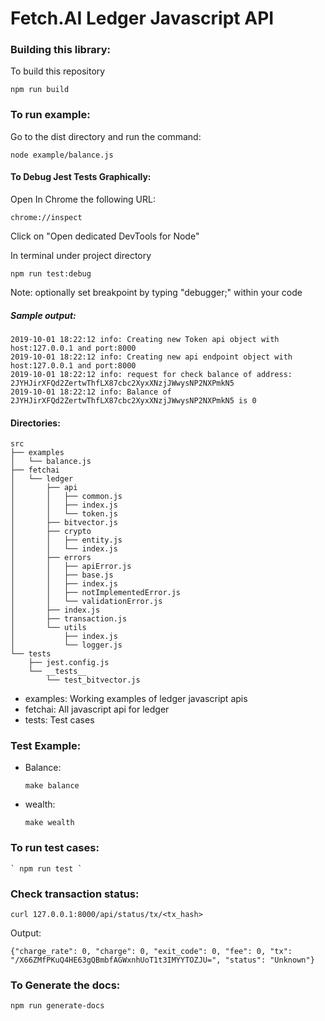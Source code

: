 # Fetch.AI Ledger Javascript API

### Building this library:

To build this repository

```
npm run build
```

### To run example:

Go to the dist directory and run the command:

```
node example/balance.js

```
#### To Debug Jest Tests Graphically:

Open In Chrome the following URL:

```
chrome://inspect
```

Click on "Open dedicated DevTools for Node"

In terminal under project directory
```
npm run test:debug
```

Note: optionally set breakpoint by typing "debugger;" within your code

##### Sample output:

```
2019-10-01 18:22:12 info: Creating new Token api object with host:127.0.0.1 and port:8000
2019-10-01 18:22:12 info: Creating new api endpoint object with host:127.0.0.1 and port:8000
2019-10-01 18:22:12 info: request for check balance of address: 2JYHJirXFQd2ZertwThfLX87cbc2XyxXNzjJWwysNP2NXPmkN5
2019-10-01 18:22:12 info: Balance of 2JYHJirXFQd2ZertwThfLX87cbc2XyxXNzjJWwysNP2NXPmkN5 is 0
```

#### Directories:

```
src
├── examples
│   └── balance.js
├── fetchai
│   └── ledger
│       ├── api
│       │   ├── common.js
│       │   ├── index.js
│       │   └── token.js
│       ├── bitvector.js
│       ├── crypto
│       │   ├── entity.js
│       │   └── index.js
│       ├── errors
│       │   ├── apiError.js
│       │   ├── base.js
│       │   ├── index.js
│       │   ├── notImplementedError.js
│       │   └── validationError.js
│       ├── index.js
│       ├── transaction.js
│       └── utils
│           ├── index.js
│           └── logger.js
└── tests
    ├── jest.config.js
    └── __tests__
        └── test_bitvector.js

```

- examples: Working examples of ledger javascript apis
- fetchai: All javascript api for ledger
- tests: Test cases

### Test Example:

- Balance:

  ` make balance `

- wealth:

   ` make wealth `


### To run test cases:

    ` npm run test `


### Check transaction status:

` curl 127.0.0.1:8000/api/status/tx/<tx_hash> `

Output:

```
{"charge_rate": 0, "charge": 0, "exit_code": 0, "fee": 0, "tx": "/X66ZMfPKuQ4HE63gQBmbfAGWxnhUoT1t3IMYYTOZJU=", "status": "Unknown"}
```

### To Generate the docs:


```
npm run generate-docs
```
